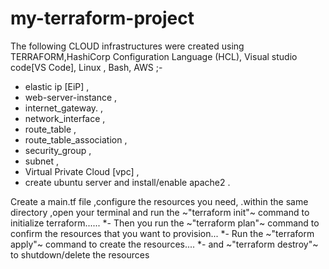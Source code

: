 # my-terraform-project

The following CLOUD infrastructures were created using TERRAFORM,HashiCorp Configuration Language (HCL), Visual studio code[VS Code], Linux , Bash, AWS ;-

* elastic ip [EiP]  , 
* web-server-instance  , 
* internet_gateway. , 
* network_interface  , 
* route_table  , 
* route_table_association  , 
* security_group  , 
* subnet  , 
* Virtual Private Cloud [vpc]  , 
* create ubuntu server and install/enable apache2 .


Create a main.tf file ,configure the resources you need, .within the same directory ,open your terminal and run the ~"terraform init"~ command to initialize terraform......
*- Then you run the ~"terraform plan"~ command to confirm the resources that you want to provision...
*- Run the ~"terraform apply"~ command to create the resources....
*-  and ~"terraform destroy"~ to shutdown/delete the resources
